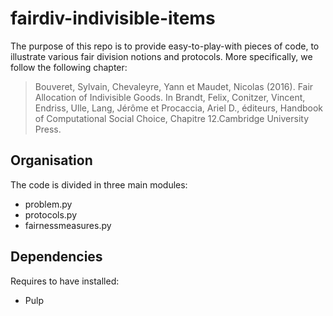 # fairdiv-indivisible-items

The purpose of this repo is to provide easy-to-play-with pieces of
code, to illustrate various fair division notions and protocols.
More specifically, we follow the following chapter:

> Bouveret, Sylvain, Chevaleyre, Yann et Maudet, Nicolas (2016). Fair
> Allocation of Indivisible Goods. In Brandt, Felix, Conitzer,
> Vincent, Endriss, Ulle, Lang, Jérôme et Procaccia, Ariel D.,
> éditeurs, Handbook of Computational Social Choice,
> Chapitre 12.Cambridge University Press. 

## Organisation
The code is divided in three main modules:
* problem.py
* protocols.py
* fairnessmeasures.py

## Dependencies
Requires to have installed:
* Pulp 


